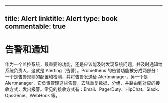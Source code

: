 
---
title: Alert
linktitle: Alert
type: book
commentable: true
---

# 告警和通知

作为一个监控系统，最重要的功能，还是应该能及时发现系统问题，并及时通知给系统负责人，这就是 Alerting（告警）。Prometheus 的告警功能被分成两部分：一个是告警规则的配置和检测，并将告警发送给 Alertmanager，另一个是 Alertmanager，它负责管理这些告警，去除重复数据，分组，并路由到对应的接收方式，发出报警。常见的接收方式有：Email、PagerDuty、HipChat、Slack、OpsGenie、WebHook 等。

    